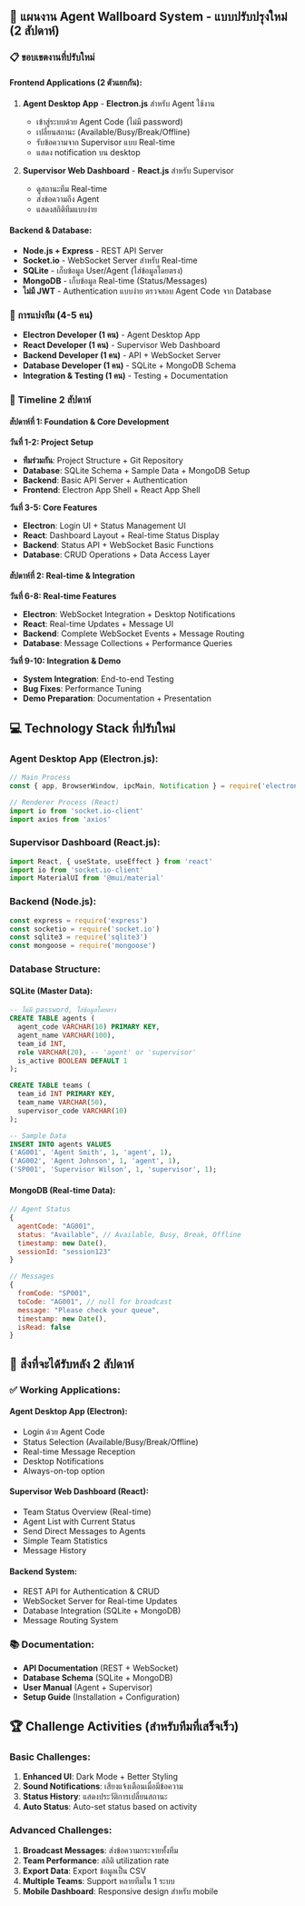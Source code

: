 ## 🎯 **แผนงาน Agent Wallboard System - แบบปรับปรุงใหม่ (2 สัปดาห์)**

### 📋 **ขอบเขตงานที่ปรับใหม่**

#### **Frontend Applications (2 ตัวแยกกัน):**
1. **Agent Desktop App** - **Electron.js** สำหรับ Agent ใช้งาน
   - เข้าสู่ระบบด้วย Agent Code (ไม่มี password)
   - เปลี่ยนสถานะ (Available/Busy/Break/Offline)
   - รับข้อความจาก Supervisor แบบ Real-time
   - แสดง notification บน desktop

2. **Supervisor Web Dashboard** - **React.js** สำหรับ Supervisor
   - ดูสถานะทีม Real-time
   - ส่งข้อความถึง Agent
   - แสดงสถิติทีมแบบง่าย

#### **Backend & Database:**
- **Node.js + Express** - REST API Server
- **Socket.io** - WebSocket Server สำหรับ Real-time
- **SQLite** - เก็บข้อมูล User/Agent (ใส่ข้อมูลโดยตรง)
- **MongoDB** - เก็บข้อมูล Real-time (Status/Messages)
- **ไม่มี JWT** - Authentication แบบง่าย ตรวจสอบ Agent Code จาก Database

### 👥 **การแบ่งทีม (4-5 คน)**
- **Electron Developer (1 คน)** - Agent Desktop App
- **React Developer (1 คน)** - Supervisor Web Dashboard  
- **Backend Developer (1 คน)** - API + WebSocket Server
- **Database Developer (1 คน)** - SQLite + MongoDB Schema
- **Integration & Testing (1 คน)** - Testing + Documentation

### 📅 **Timeline 2 สัปดาห์**

#### **สัปดาห์ที่ 1: Foundation & Core Development**

**วันที่ 1-2: Project Setup**
- **ทีมร่วมกัน**: Project Structure + Git Repository
- **Database**: SQLite Schema + Sample Data + MongoDB Setup
- **Backend**: Basic API Server + Authentication
- **Frontend**: Electron App Shell + React App Shell

**วันที่ 3-5: Core Features**
- **Electron**: Login UI + Status Management UI
- **React**: Dashboard Layout + Real-time Status Display
- **Backend**: Status API + WebSocket Basic Functions
- **Database**: CRUD Operations + Data Access Layer

#### **สัปดาห์ที่ 2: Real-time & Integration**

**วันที่ 6-8: Real-time Features**
- **Electron**: WebSocket Integration + Desktop Notifications
- **React**: Real-time Updates + Message UI
- **Backend**: Complete WebSocket Events + Message Routing
- **Database**: Message Collections + Performance Queries

**วันที่ 9-10: Integration & Demo**
- **System Integration**: End-to-end Testing
- **Bug Fixes**: Performance Tuning
- **Demo Preparation**: Documentation + Presentation

## 💻 **Technology Stack ที่ปรับใหม่**

### **Agent Desktop App (Electron.js):**
```javascript
// Main Process
const { app, BrowserWindow, ipcMain, Notification } = require('electron')

// Renderer Process (React)
import io from 'socket.io-client'
import axios from 'axios'
```

### **Supervisor Dashboard (React.js):**
```javascript
import React, { useState, useEffect } from 'react'
import io from 'socket.io-client'
import MaterialUI from '@mui/material'
```

### **Backend (Node.js):**
```javascript
const express = require('express')
const socketio = require('socket.io')
const sqlite3 = require('sqlite3')
const mongoose = require('mongoose')
```

### **Database Structure:**

#### **SQLite (Master Data):**
```sql
-- ไม่มี password, ใส่ข้อมูลโดยตรง
CREATE TABLE agents (
  agent_code VARCHAR(10) PRIMARY KEY,
  agent_name VARCHAR(100),
  team_id INT,
  role VARCHAR(20), -- 'agent' or 'supervisor'
  is_active BOOLEAN DEFAULT 1
);

CREATE TABLE teams (
  team_id INT PRIMARY KEY,
  team_name VARCHAR(50),
  supervisor_code VARCHAR(10)
);

-- Sample Data
INSERT INTO agents VALUES 
('AG001', 'Agent Smith', 1, 'agent', 1),
('AG002', 'Agent Johnson', 1, 'agent', 1),
('SP001', 'Supervisor Wilson', 1, 'supervisor', 1);
```

#### **MongoDB (Real-time Data):**
```javascript
// Agent Status
{
  agentCode: "AG001",
  status: "Available", // Available, Busy, Break, Offline
  timestamp: new Date(),
  sessionId: "session123"
}

// Messages
{
  fromCode: "SP001",
  toCode: "AG001", // null for broadcast
  message: "Please check your queue",
  timestamp: new Date(),
  isRead: false
}
```

## 🚀 **สิ่งที่จะได้รับหลัง 2 สัปดาห์**

### ✅ **Working Applications:**

#### **Agent Desktop App (Electron):**
- Login ด้วย Agent Code
- Status Selection (Available/Busy/Break/Offline)
- Real-time Message Reception
- Desktop Notifications
- Always-on-top option

#### **Supervisor Web Dashboard (React):**
- Team Status Overview (Real-time)
- Agent List with Current Status
- Send Direct Messages to Agents
- Simple Team Statistics
- Message History

#### **Backend System:**
- REST API for Authentication & CRUD
- WebSocket Server for Real-time Updates
- Database Integration (SQLite + MongoDB)
- Message Routing System

### 📚 **Documentation:**
- **API Documentation** (REST + WebSocket)
- **Database Schema** (SQLite + MongoDB)
- **User Manual** (Agent + Supervisor)
- **Setup Guide** (Installation + Configuration)

## 🏆 **Challenge Activities (สำหรับทีมที่เสร็จเร็ว)**

### **Basic Challenges:**
1. **Enhanced UI**: Dark Mode + Better Styling
2. **Sound Notifications**: เสียงแจ้งเตือนเมื่อมีข้อความ
3. **Status History**: แสดงประวัติการเปลี่ยนสถานะ
4. **Auto Status**: Auto-set status based on activity

### **Advanced Challenges:**
1. **Broadcast Messages**: ส่งข้อความกระจายทั้งทีม
2. **Team Performance**: สถิติ utilization rate
3. **Export Data**: Export ข้อมูลเป็น CSV
4. **Multiple Teams**: Support หลายทีมใน 1 ระบบ
5. **Mobile Dashboard**: Responsive design สำหรับ mobile

